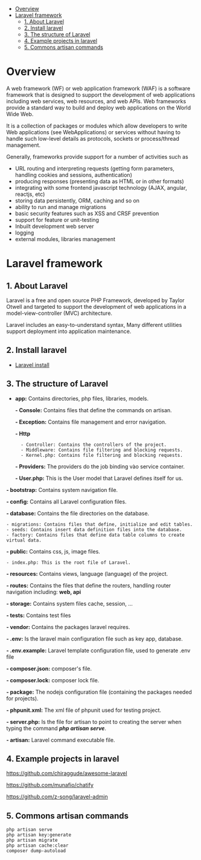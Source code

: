 - [Overview](#overview)
- [Laravel framework](#laravel-framework)
  - [1. About Laravel](#1-about-laravel)
  - [2. Install laravel](#2-install-laravel)
  - [3. The structure of Laravel](#3-the-structure-of-laravel)
  - [4. Example projects in laravel](#4-example-projects-in-laravel)
  - [5. Commons artisan commands](#5-commons-artisan-commands)


# Overview

A web framework (WF) or web application framework (WAF) is a software framework that is designed to support the development of web applications including web services, web resources, and web APIs. Web frameworks provide a standard way to build and deploy web applications on the World Wide Web.

It is a collection of packages or modules which allow developers to write Web applications (see WebApplications) or services without having to handle such low-level details as protocols, sockets or process/thread management.

Generally, frameworks provide support for a number of activities such as
- URL routing and interpreting requests (getting form parameters, handling cookies and sessions, authentication)
- producing responses (presenting data as HTML or in other formats)
- integrating with some frontend javascript technology (AJAX, angular, reactjs, etc)
- storing data persistently, ORM, caching and so on
- ability to run and manage migrations
- basic security features such as XSS and CRSF prevention
- support for feature or unit-testing
- Inbuilt development web server
- logging
- external modules, libraries management

# Laravel framework

## 1. About Laravel

Laravel is a free and open source PHP Framework, developed by Taylor Otwell 
and targeted to support the development of web applications in a model-view-controller (MVC) architecture.

Laravel includes an easy-to-understand syntax, Many different utilities support deployment into application maintenance.

## 2. Install laravel

- [Laravel install](https://laravel.com/docs/8.x/installation)

## 3. The structure of Laravel

- **app:** Contains directories, php files, libraries, models.

    **- Console:** Contains files that define the commands on artisan.
    
    **- Exception:** Contains file management and error navigation.
    
    **- Http** 
    
        - Controller: Contains the controllers of the project.
        - Middleware: Contains file filtering and blocking requests.
        - Kernel.php: Contains file filtering and blocking requests.
        
    **- Providers:** The providers do the job binding vào service container.
    
    **- User.php:** This is the User model that Laravel defines itself for us.
    
**- bootstrap:** Contains system navigation file.

**- config:** Contains all Laravel configuration files.

**- database:** Contains the file directories on the database.

    - migrations: Contains files that define, initialize and edit tables.
    - seeds: Contains insert data definition files into the database.
    - factory: Contains files that define data table columns to create virtual data.
    
**- public:** Contains css, js, image files.

    - index.php: This is the root file of Laravel.
    
**- resources:** Contains views, language (language) of the project.

**- routes:** Contains the files that define the routers, handling router navigation including: **web, api**

**- storage:** Contains system files cache, session, ...

**- tests:** Contains test files

**- vendor:** Contains the packages laravel requires.

**- .env:** Is the laravel main configuration file such as key app, database.

**- .env.example:** Laravel template configuration file, used to generate .env file

**- composer.json:** composer's file.

**- composer.lock:** composer lock file.

**- package:** The nodejs configuration file (containing the packages needed for projects).

**- phpunit.xml:** The xml file of phpunit used for testing project.

**- server.php:** Is the file for artisan to point to creating the server when typing the command _**php artisan serve**_.

**- artisan:** Laravel command executable file.


## 4. Example projects in laravel

https://github.com/chiraggude/awesome-laravel

https://github.com/munafio/chatify

https://github.com/z-song/laravel-admin

## 5. Commons artisan commands

```
php artisan serve
php artisan key:generate
php artisan migrate
php artisan cache:clear
composer dump-autoload
```